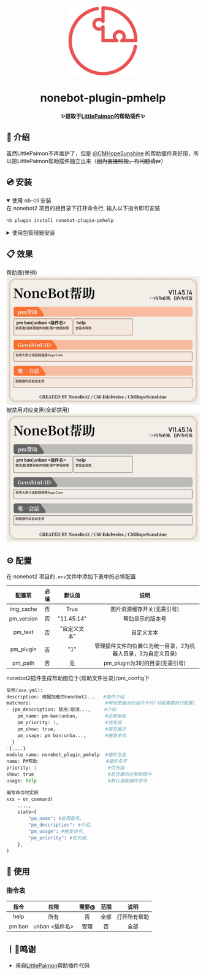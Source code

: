 <div align="center">
  <a href="https://v2.nonebot.dev/store"><img src="https://github.com/CM-Edelweiss/nonebot-plugin-pmhelp/blob/main/docs_image/nb_logo.png" width="180" height="180" alt="NoneBotPluginLogo"></a>

</div>

<div align="center">

# nonebot-plugin-pmhelp


</div>
<h4 align="center">✨提取于<a href="https://github.com/CMHopeSunshine/LittlePaimon" target="_blank">LittlePaimon</a>的帮助插件✨</h4>


## 📖 介绍
虽然LittlePaimon不再维护了，但是 [@CMHopeSunshine](https://github.com/CMHopeSunshine) 的帮助插件真好用，所以把LittlePaimon帮助插件独立出来（~~因为直接照搬，有问题请pr~~）

## 💿 安装

<details open>
<summary>使用 nb-cli 安装</summary>
在 nonebot2 项目的根目录下打开命令行, 输入以下指令即可安装

    nb plugin install nonebot-plugin-pmhelp

</details>

<details>
<summary>使用包管理器安装</summary>
在 nonebot2 项目的插件目录下, 打开命令行, 根据你使用的包管理器, 输入相应的安装命令

<details>
<summary>pip</summary>

    pip install nonebot-plugin-pmhelp
</details>
<details>
<summary>pdm</summary>

    pdm add nonebot-plugin-pmhelp
</details>
<details>
<summary>poetry</summary>

    poetry add nonebot-plugin-pmhelp
</details>
<details>
<summary>conda</summary>

    conda install nonebot-plugin-pmhelp
</details>

打开 nonebot2 项目根目录下的 `pyproject.toml` 文件, 在 `[tool.nonebot]` 部分追加写入

    plugins = ["nonebot_plugin_pmhelp"]

</details>

## 📋 效果

帮助图(举例) <br>
![_](https://github.com/CM-Edelweiss/nonebot-plugin-pmhelp/blob/main/docs_image/1.jpg)<br>
被禁用对应变黑(全部禁用)<br>
![_](https://github.com/CM-Edelweiss/nonebot-plugin-pmhelp/blob/main/docs_image/2.jpg)<br>



## ⚙️ 配置

在 nonebot2 项目的`.env`文件中添加下表中的必填配置

| 配置项 | 必填 | 默认值 | 说明 |
|:-----:|:----:|:----:|:----:|
| img_cache | 否 | True | 图片资源缓存开关(无需引号) |
| pm_version | 否 | "11.45.14" | 帮助显示的版本号 |
| pm_text| 否 | "自定义文本" | 自定义文本 |
| pm_plugin| 否 | "1" | 管理插件文件的位置(1为统一目录，2为机器人目录，3为自定义目录) |
| pm_path| 否 | 无 | pm_plugin为3时的目录(无需引号) |

nonebot2插件生成帮助图位于{帮助文件目录}/pm_config下

```python
举例(xxx.yml):
description: 根据加载的nonebot2...   #插件介绍
matchers:                           #帮助图展示的指令卡片(可能需要自行配置)
- {pm_description: 禁用|取消...,     #介绍
    pm_name: pm-ban|unban,          #此帮助名
    pm_priority: 1,                 #优先级
    pm_show: true,                  #是否展示
    pm_usage: pm ban|unba...,       #触发命令
  }
-{....}
module_name: nonebot_plugin_pmhelp  #插件包名
name: PM帮助                         #插件名字
priority: 1                          #优先级
show: true                           #是否展示在帮助图中
usage: help                          #默认读取插件命令
```


```python
编写命令时实例
xxx = on_command(
    ....,
    state={
        "pm_name": #此帮助名,
        "pm_description": #介绍,
        "pm_usage": #触发命令,
        "pm_priority": #优先级,
    },
)
```



## 🎉 使用
### 指令表
| 指令 | 权限 | 需要@ | 范围 | 说明 |
|:-----:|:----:|:----:|:----:|:----:|
| help | 所有 | 否 | 全部 | 打开所有帮助 |
| pm ban|unban <插件名> | 管理 | 否 | 全部 | 禁用/取消禁用插件的群/用户使用权限 |



## 丨💸鸣谢
- 来自[LittlePaimon](https://github.com/CMHopeSunshine/LittlePaimon)帮助插件代码